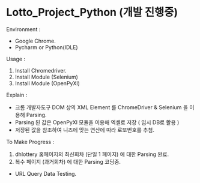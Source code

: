 # Lotto_Project_Python (개발 진행중)

Environment :
 - Google Chrome.
 - Pycharm or Python(IDLE)

Usage :
 1. Install Chromedriver.
 2. Install Module (Selenium)
 3. Install Module (OpenPyXl)


Explain :
 - 크롬 개발자도구 DOM 상의 XML Element 를 ChromeDriver & Selenium 을 이용해 Parsing.
 - Parsing 된 값은 OpenPyXl 모듈을 이용해 엑셀로 저장 ( 임시 DB로 활용 )
 - 저장된 값을 참조하여 니즈에 맞는 연산에 따라 로또번호를 추첨.


To Make Progress :
1. dhlottery 홈페이지의 최신회차 (단일 1 페이지) 에 대한 Parsing 완료.
2. 복수 페이지 (과거회차) 에 대한 Parsing 코딩중.
  - URL Query Data Testing.
